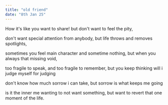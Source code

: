 ```yaml
---
title: "old friend"
date: "8th Jan 25"
---
```


How it's like you want to share!
but don't want to feel the pity,

don't want special attention from anybody,
but life throws and removes spotlights,

sometimes you feel main character and sometime nothing,
but when you always that missing void,

too fragile to speak, and too fragile to remember,
but you keep thinking will i judge myself for judging

don't know how much sorrow i can take,
but sorrow is what keeps me going

is it the inner me wanting to not want something,
but want to revert that one moment of the life.

